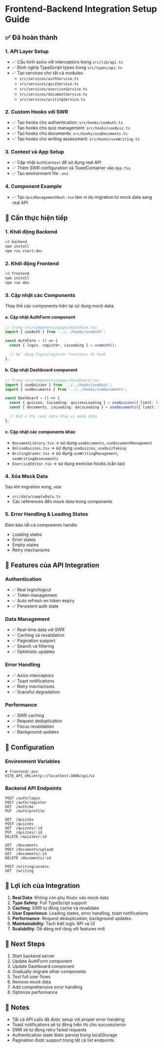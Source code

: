 # Frontend-Backend Integration Setup Guide

## ✅ Đã hoàn thành

### 1. API Layer Setup
- ✅ Cấu hình axios với interceptors trong `src/lib/api.ts`
- ✅ Định nghĩa TypeScript types trong `src/types/api.ts`
- ✅ Tạo services cho tất cả modules:
  - `src/services/authService.ts`
  - `src/services/quizService.ts`
  - `src/services/exerciseService.ts`
  - `src/services/documentService.ts`
  - `src/services/writingService.ts`

### 2. Custom Hooks với SWR
- ✅ Tạo hooks cho authentication: `src/hooks/useAuth.ts`
- ✅ Tạo hooks cho quiz management: `src/hooks/useQuiz.ts`
- ✅ Tạo hooks cho documents: `src/hooks/useDocuments.ts`
- ✅ Tạo hooks cho writing assessment: `src/hooks/useWriting.ts`

### 3. Context và App Setup
- ✅ Cập nhật `AuthContext` để sử dụng real API
- ✅ Thêm SWR configuration và ToastContainer vào `App.tsx`
- ✅ Tạo environment file `.env`

### 4. Component Example
- ✅ Tạo `QuizManagementReal.tsx` làm ví dụ migration từ mock data sang real API

## 🔄 Cần thực hiện tiếp

### 1. Khởi động Backend
```bash
cd backend
npm install
npm run start:dev
```

### 2. Khởi động Frontend
```bash
cd frontend
npm install
npm run dev
```

### 3. Cập nhật các Components
Thay thế các components hiện tại sử dụng mock data:

#### a. Cập nhật AuthForm component
```typescript
// Trong src/components/pages/AuthForm.tsx
import { useAuth } from '../../hooks/useAuth';

const AuthForm = () => {
  const { login, register, isLoading } = useAuth();
  
  // Sử dụng login/register functions từ hook
};
```

#### b. Cập nhật Dashboard component
```typescript
// Trong src/components/pages/Dashboard.tsx
import { useQuizzes } from '../../hooks/useQuiz';
import { useDocuments } from '../../hooks/useDocuments';

const Dashboard = () => {
  const { quizzes, isLoading: quizzesLoading } = useQuizzes({ limit: 5 });
  const { documents, isLoading: docsLoading } = useDocuments({ limit: 5 });
  
  // Hiển thị real data thay vì mock data
};
```

#### c. Cập nhật các components khác
- `DocumentLibrary.tsx` → sử dụng `useDocuments`, `useDocumentManagement`
- `OnlineQuizzes.tsx` → sử dụng `useQuizzes`, `useQuizTaking`
- `WritingGrader.tsx` → sử dụng `useWritingManagement`, `useWritingAssessments`
- `ExerciseEditor.tsx` → sử dụng exercise hooks (cần tạo)

### 4. Xóa Mock Data
Sau khi migration xong, xóa:
- `src/data/sampleData.ts`
- Các references đến mock data trong components

### 5. Error Handling & Loading States
Đảm bảo tất cả components handle:
- Loading states
- Error states
- Empty states
- Retry mechanisms

## 📱 Features của API Integration

### Authentication
- ✅ Real login/logout
- ✅ Token management
- ✅ Auto refresh on token expiry
- ✅ Persistent auth state

### Data Management
- ✅ Real-time data với SWR
- ✅ Caching và revalidation
- ✅ Pagination support
- ✅ Search và filtering
- ✅ Optimistic updates

### Error Handling
- ✅ Axios interceptors
- ✅ Toast notifications
- ✅ Retry mechanisms
- ✅ Graceful degradation

### Performance
- ✅ SWR caching
- ✅ Request deduplication
- ✅ Focus revalidation
- ✅ Background updates

## 🔧 Configuration

### Environment Variables
```env
# frontend/.env
VITE_API_URL=http://localhost:3000/api/v1
```

### Backend API Endpoints
```
POST /auth/login
POST /auth/register
GET  /auth/me
PUT  /auth/profile

GET  /quizzes
POST /quizzes
GET  /quizzes/:id
PUT  /quizzes/:id
DELETE /quizzes/:id

GET  /documents
POST /documents/upload
GET  /documents/:id
DELETE /documents/:id

POST /writing/assess
GET  /writing
```

## 🎯 Lợi ích của Integration

1. **Real Data**: Không còn phụ thuộc vào mock data
2. **Type Safety**: Full TypeScript support
3. **Caching**: SWR tự động cache và revalidate
4. **User Experience**: Loading states, error handling, toast notifications
5. **Performance**: Request deduplication, background updates
6. **Maintainability**: Tách biệt logic API và UI
7. **Scalability**: Dễ dàng mở rộng với features mới

## 🚀 Next Steps

1. Start backend server
2. Update AuthForm component
3. Update Dashboard component
4. Gradually migrate other components
5. Test full user flows
6. Remove mock data
7. Add comprehensive error handling
8. Optimize performance

## 📝 Notes

- Tất cả API calls đã được setup với proper error handling
- Toast notifications sẽ tự động hiển thị cho success/error
- SWR sẽ tự động retry failed requests
- Authentication state được persist trong localStorage
- Pagination được support trong tất cả list endpoints 